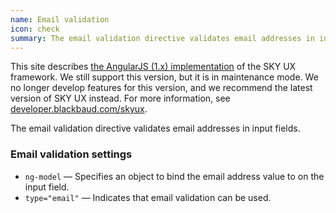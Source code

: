 ```yaml
---
name: Email validation
icon: check
summary: The email validation directive validates email addresses in input fields.
---
```


<bb-alert bb-alert-type="warning">This site describes <a href="https://angularjs.org/">the AngularJS (1.x) implementation</a> of the SKY UX framework. We still support this version, but it is in maintenance mode. We no longer develop features for this version, and we recommend the latest version of SKY UX instead. For more information, see <a href="https://developer.blackbaud.com/skyux">developer.blackbaud.com/skyux</a>.</bb-alert>


The email validation directive validates email addresses in input fields.

### Email validation settings ###

- `ng-model` &mdash; Specifies an object to bind the email address value to on the input field.
- `type="email"` &mdash; Indicates that email validation can be used.
